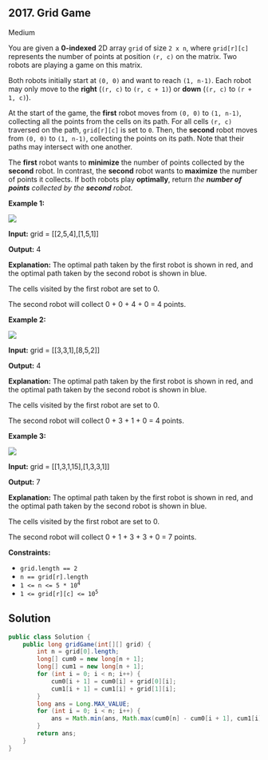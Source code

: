 ## 2017\. Grid Game

Medium

You are given a **0-indexed** 2D array `grid` of size `2 x n`, where `grid[r][c]` represents the number of points at position `(r, c)` on the matrix. Two robots are playing a game on this matrix.

Both robots initially start at `(0, 0)` and want to reach `(1, n-1)`. Each robot may only move to the **right** (`(r, c)` to `(r, c + 1)`) or **down** (`(r, c)` to `(r + 1, c)`).

At the start of the game, the **first** robot moves from `(0, 0)` to `(1, n-1)`, collecting all the points from the cells on its path. For all cells `(r, c)` traversed on the path, `grid[r][c]` is set to `0`. Then, the **second** robot moves from `(0, 0)` to `(1, n-1)`, collecting the points on its path. Note that their paths may intersect with one another.

The **first** robot wants to **minimize** the number of points collected by the **second** robot. In contrast, the **second** robot wants to **maximize** the number of points it collects. If both robots play **optimally**, return _the **number of points** collected by the **second** robot._

**Example 1:**

![](https://assets.leetcode.com/uploads/2021/09/08/a1.png)

**Input:** grid = \[\[2,5,4],[1,5,1]]

**Output:** 4

**Explanation:** The optimal path taken by the first robot is shown in red, and the optimal path taken by the second robot is shown in blue. 

The cells visited by the first robot are set to 0. 

The second robot will collect 0 + 0 + 4 + 0 = 4 points.

**Example 2:**

![](https://assets.leetcode.com/uploads/2021/09/08/a2.png)

**Input:** grid = \[\[3,3,1],[8,5,2]]

**Output:** 4

**Explanation:** The optimal path taken by the first robot is shown in red, and the optimal path taken by the second robot is shown in blue.

The cells visited by the first robot are set to 0.

The second robot will collect 0 + 3 + 1 + 0 = 4 points.

**Example 3:**

![](https://assets.leetcode.com/uploads/2021/09/08/a3.png)

**Input:** grid = \[\[1,3,1,15],[1,3,3,1]]

**Output:** 7

**Explanation:** The optimal path taken by the first robot is shown in red, and the optimal path taken by the second robot is shown in blue. 

The cells visited by the first robot are set to 0. 

The second robot will collect 0 + 1 + 3 + 3 + 0 = 7 points.

**Constraints:**

*   `grid.length == 2`
*   `n == grid[r].length`
*   <code>1 <= n <= 5 * 10<sup>4</sup></code>
*   <code>1 <= grid[r][c] <= 10<sup>5</sup></code>

## Solution

```java
public class Solution {
    public long gridGame(int[][] grid) {
        int n = grid[0].length;
        long[] cum0 = new long[n + 1];
        long[] cum1 = new long[n + 1];
        for (int i = 0; i < n; i++) {
            cum0[i + 1] = cum0[i] + grid[0][i];
            cum1[i + 1] = cum1[i] + grid[1][i];
        }
        long ans = Long.MAX_VALUE;
        for (int i = 0; i < n; i++) {
            ans = Math.min(ans, Math.max(cum0[n] - cum0[i + 1], cum1[i]));
        }
        return ans;
    }
}
```